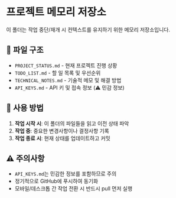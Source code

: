 # 프로젝트 메모리 저장소

이 폴더는 작업 중단/재개 시 컨텍스트를 유지하기 위한 메모리 저장소입니다.

## 📁 파일 구조

- `PROJECT_STATUS.md` - 현재 프로젝트 진행 상황
- `TODO_LIST.md` - 할 일 목록 및 우선순위
- `TECHNICAL_NOTES.md` - 기술적 메모 및 해결 방법
- `API_KEYS.md` - API 키 및 접속 정보 (⚠️ 민감 정보)

## 🔄 사용 방법

1. **작업 시작 시**: 이 폴더의 파일들을 읽고 이전 상태 파악
2. **작업 중**: 중요한 변경사항이나 결정사항 기록
3. **작업 종료 시**: 현재 상태를 업데이트하고 커밋

## ⚠️ 주의사항

- `API_KEYS.md`는 민감한 정보를 포함하므로 주의
- 정기적으로 GitHub에 푸시하여 동기화
- 모바일/데스크톱 간 작업 전환 시 반드시 pull 먼저 실행